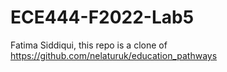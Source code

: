 # ECE444-F2022-Lab5
Fatima Siddiqui, this repo is a clone of  https://github.com/nelaturuk/education_pathways 
